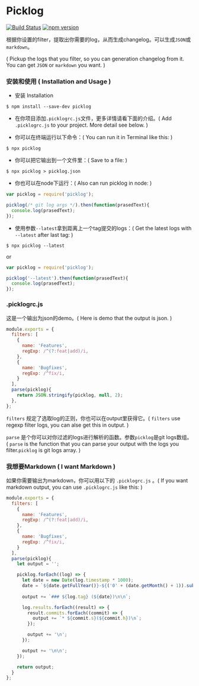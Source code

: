Picklog
====
[![Build Status](https://travis-ci.org/BearJ/picklog.svg?branch=master)](https://travis-ci.org/BearJ/picklog)
[![npm version](https://img.shields.io/npm/v/picklog.svg)](https://www.npmjs.org/package/picklog)

根据你设置的filter，提取出你需要的log，从而生成changelog。可以生成`JSON`或`markdown`。

( Pickup the logs that you filter, so you can generation changelog from it. You can get `JSON` or `markdown` you want. )

### 安装和使用 ( Installation and Usage )
- 安装 Installation
```
$ npm install --save-dev picklog
```

- 在你项目添加`.picklogrc.js`文件，更多详情请看下面的介绍。( Add `.picklogrc.js` to your project. More detail see below. )

- 你可以在终端运行以下命令：( You can run it in Terminal like this: )
```
$ npx picklog
```

- 你可以把它输出到一个文件里：( Save to a file: )
```
$ npx picklog > picklog.json
```

- 你也可以在node下运行：( Also can run picklog in node: )
```javascript
var picklog = require('picklog');

picklog(/* git log args */).then(function(prasedText){
  console.log(prasedText);
});
```

- 使用参数`--latest`拿到距离上一个tag提交的logs：( Get the latest logs with `--latest` after last tag: )
```
$ npx picklog --latest
```
or
```javascript
var picklog = require('picklog');

picklog('--latest').then(function(prasedText){
  console.log(prasedText);
});
```

### .picklogrc.js

这是一个输出为json的demo。( Here is demo that the output is json. )

```javascript
module.exports = {
  filters: [
    {
      name: 'Features',
      regExp: /^(?:feat|add)/i,
    },
    {
      name: 'Bugfixes',
      regExp: /^fix/i,
    }
  ],
  parse(picklog){
    return JSON.stringify(picklog, null, 2);
  },
};
```
`filters` 规定了选取log的正则，你也可以在output里获得它。( `filters` use regexp filter logs, you can alse get this in output. )

`parse` 是个你可以对你过滤的logs进行解析的函数。参数`picklog`是git logs数组。( `parse` is the function that you can parse your output with the logs you filter.`picklog` is git logs array. ) 

### 我想要Markdown ( I want Markdown )
如果你需要输出为markdown，你可以用以下的 `.picklogrc.js` 。( If you want markdown output, you can use `.picklogrc.js` like this: )

```javascript
module.exports = {
  filters: [
    {
      name: 'Features',
      regExp: /^(?:feat|add)/i,
    },
    {
      name: 'Bugfixes',
      regExp: /^fix/i,
    }
  ],
  parse(picklog){
    let output = '';

    picklog.forEach((log) => {
      let date = new Date(log.timestamp * 1000);
      date = `${date.getFullYear()}-${('0' + (date.getMonth() + 1)).substr(-2)}-${('0' + date.getDate()).substr(-2)}`;
      
      output += `### ${log.tag} (${date})\n\n`;

      log.results.forEach((result) => {
        result.commits.forEach((commit) => {
          output += `* ${commit.s}(${commit.h})\n`;
        });

        output += '\n';
      });

      output += '\n\n';
    });

    return output;
  }
};
```

